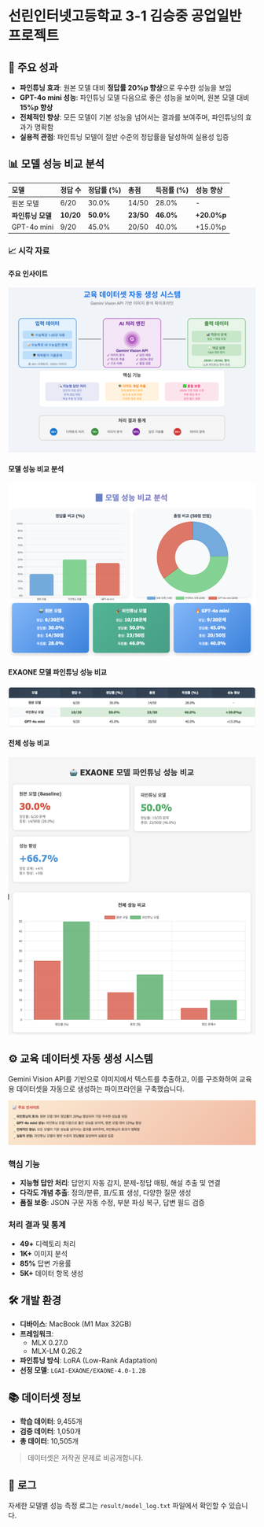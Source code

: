 # 선린인터넷고등학교 3-1 김승중 공업일반 프로젝트

## 🚀 주요 성과

- **파인튜닝 효과**: 원본 모델 대비 **정답률 20%p 향상**으로 우수한 성능을 보임
- **GPT-4o mini 성능**: 파인튜닝 모델 다음으로 좋은 성능을 보이며, 원본 모델 대비 **15%p 향상**
- **전체적인 향상**: 모든 모델이 기본 성능을 넘어서는 결과를 보여주며, 파인튜닝의 효과가 명확함
- **실용적 관점**: 파인튜닝 모델이 절반 수준의 정답률을 달성하여 실용성 입증

## 📊 모델 성능 비교 분석

| 모델 | 정답 수 | 정답률 (%) | 총점 | 득점률 (%) | 성능 향상 |
| :--- | :--- | :--- | :--- | :--- | :--- |
| 원본 모델 | 6/20 | 30.0% | 14/50 | 28.0% | - |
| **파인튜닝 모델** | **10/20** | **50.0%** | **23/50** | **46.0%** | **+20.0%p** |
| GPT-4o mini | 9/20 | 45.0% | 20/50 | 40.0% | +15.0%p |

### 📈 시각 자료

#### 주요 인사이트
![주요 인사이트](https://raw.githubusercontent.com/Chedrian07/industry_ai_for_CSAT/main/result/1.png)

#### 모델 성능 비교 분석
![모델 성능 비교 분석](https://raw.githubusercontent.com/Chedrian07/industry_ai_for_CSAT/main/result/3.png)

#### EXAONE 모델 파인튜닝 성능 비교
![EXAONE 모델 파인튜닝 성능 비교](https://raw.githubusercontent.com/Chedrian07/industry_ai_for_CSAT/main/result/4.png)

#### 전체 성능 비교
![전체 성능 비교](https://raw.githubusercontent.com/Chedrian07/industry_ai_for_CSAT/main/result/2.png)

## ⚙️ 교육 데이터셋 자동 생성 시스템

Gemini Vision API를 기반으로 이미지에서 텍스트를 추출하고, 이를 구조화하여 교육용 데이터셋을 자동으로 생성하는 파이프라인을 구축했습니다.

![교육 데이터셋 자동 생성 시스템](https://raw.githubusercontent.com/Chedrian07/industry_ai_for_CSAT/main/result/5.png)

### 핵심 기능
- **지능형 답안 처리**: 답안지 자동 감지, 문제-정답 매핑, 해설 추출 및 연결
- **다각도 개념 추출**: 정의/분류, 표/도표 생성, 다양한 질문 생성
- **품질 보증**: JSON 구문 자동 수정, 부분 파싱 복구, 답변 필드 검증

### 처리 결과 및 통계
- **49+** 디렉토리 처리
- **1K+** 이미지 분석
- **85%** 답변 가용률
- **5K+** 데이터 항목 생성

## 🛠️ 개발 환경

- **디바이스**: MacBook (M1 Max 32GB)
- **프레임워크**:
    - MLX 0.27.0
    - MLX-LM 0.26.2
- **파인튜닝 방식**: LoRA (Low-Rank Adaptation)
- **선정 모델**: `LGAI-EXAONE/EXAONE-4.0-1.2B`

## 📚 데이터셋 정보

- **학습 데이터**: 9,455개
- **검증 데이터**: 1,050개
- **총 데이터**: 10,505개
> 데이터셋은 저작권 문제로 비공개합니다.

## 📜 로그

자세한 모델별 성능 측정 로그는 `result/model_log.txt` 파일에서 확인할 수 있습니다.
